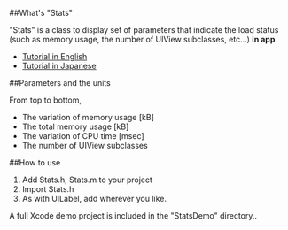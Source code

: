 ##What's "Stats"

"Stats" is a class to display set of parameters that indicate the load status (such as memory usage, the number of UIView subclasses, etc…) **in app**.

- [Tutorial in English](http://d.hatena.ne.jp/shu223/20111118/1321576538)
- [Tutorial in Japanese](http://d.hatena.ne.jp/shu223/20110428/1303930059)


##Parameters and the units

From top to bottom,

- The variation of memory usage [kB]
- The total memory usage [kB]
- The variation of CPU time [msec]
- The number of UIView subclasses


##How to use

1. Add Stats.h, Stats.m to your project
2. Import Stats.h
3. As with UILabel, add wherever you like.

A full Xcode demo project is included in the "StatsDemo" directory..
